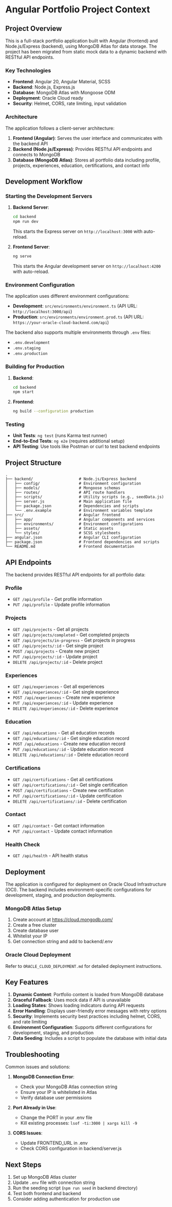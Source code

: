 # Angular Portfolio Project Context

## Project Overview
This is a full-stack portfolio application built with Angular (frontend) and Node.js/Express (backend), using MongoDB Atlas for data storage. The project has been migrated from static mock data to a dynamic backend with RESTful API endpoints.

### Key Technologies
- **Frontend**: Angular 20, Angular Material, SCSS
- **Backend**: Node.js, Express.js
- **Database**: MongoDB Atlas with Mongoose ODM
- **Deployment**: Oracle Cloud ready
- **Security**: Helmet, CORS, rate limiting, input validation

### Architecture
The application follows a client-server architecture:
1. **Frontend (Angular)**: Serves the user interface and communicates with the backend API
2. **Backend (Node.js/Express)**: Provides RESTful API endpoints and connects to MongoDB
3. **Database (MongoDB Atlas)**: Stores all portfolio data including profile, projects, experiences, education, certifications, and contact info

## Development Workflow

### Starting the Development Servers
1. **Backend Server**:
   ```bash
   cd backend
   npm run dev
   ```
   This starts the Express server on `http://localhost:3000` with auto-reload.

2. **Frontend Server**:
   ```bash
   ng serve
   ```
   This starts the Angular development server on `http://localhost:4200` with auto-reload.

### Environment Configuration
The application uses different environment configurations:
- **Development**: `src/environments/environment.ts` (API URL: `http://localhost:3000/api`)
- **Production**: `src/environments/environment.prod.ts` (API URL: `https://your-oracle-cloud-backend.com/api`)

The backend also supports multiple environments through `.env` files:
- `.env.development`
- `.env.staging`
- `.env.production`

### Building for Production
1. **Backend**: 
   ```bash
   cd backend
   npm start
   ```

2. **Frontend**:
   ```bash
   ng build --configuration production
   ```

### Testing
- **Unit Tests**: `ng test` (runs Karma test runner)
- **End-to-End Tests**: `ng e2e` (requires additional setup)
- **API Testing**: Use tools like Postman or curl to test backend endpoints

## Project Structure
```
.
├── backend/                    # Node.js/Express backend
│   ├── config/                 # Environment configuration
│   ├── models/                 # Mongoose schemas
│   ├── routes/                 # API route handlers
│   ├── scripts/                # Utility scripts (e.g., seedData.js)
│   ├── server.js               # Main application file
│   ├── package.json            # Dependencies and scripts
│   └── .env.example            # Environment variables template
├── src/                        # Angular frontend
│   ├── app/                    # Angular components and services
│   ├── environments/           # Environment configurations
│   ├── assets/                 # Static assets
│   └── styles/                 # SCSS stylesheets
├── angular.json                # Angular CLI configuration
├── package.json                # Frontend dependencies and scripts
└── README.md                   # Frontend documentation
```

## API Endpoints
The backend provides RESTful API endpoints for all portfolio data:

### Profile
- `GET /api/profile` - Get profile information
- `PUT /api/profile` - Update profile information

### Projects
- `GET /api/projects` - Get all projects
- `GET /api/projects/completed` - Get completed projects
- `GET /api/projects/in-progress` - Get projects in progress
- `GET /api/projects/:id` - Get single project
- `POST /api/projects` - Create new project
- `PUT /api/projects/:id` - Update project
- `DELETE /api/projects/:id` - Delete project

### Experiences
- `GET /api/experiences` - Get all experiences
- `GET /api/experiences/:id` - Get single experience
- `POST /api/experiences` - Create new experience
- `PUT /api/experiences/:id` - Update experience
- `DELETE /api/experiences/:id` - Delete experience

### Education
- `GET /api/educations` - Get all education records
- `GET /api/educations/:id` - Get single education record
- `POST /api/educations` - Create new education record
- `PUT /api/educations/:id` - Update education record
- `DELETE /api/educations/:id` - Delete education record

### Certifications
- `GET /api/certifications` - Get all certifications
- `GET /api/certifications/:id` - Get single certification
- `POST /api/certifications` - Create new certification
- `PUT /api/certifications/:id` - Update certification
- `DELETE /api/certifications/:id` - Delete certification

### Contact
- `GET /api/contact` - Get contact information
- `PUT /api/contact` - Update contact information

### Health Check
- `GET /api/health` - API health status

## Deployment
The application is configured for deployment on Oracle Cloud Infrastructure (OCI). The backend includes environment-specific configurations for development, staging, and production deployments.

### MongoDB Atlas Setup
1. Create account at https://cloud.mongodb.com/
2. Create a free cluster
3. Create database user
4. Whitelist your IP
5. Get connection string and add to backend/.env

### Oracle Cloud Deployment
Refer to `ORACLE_CLOUD_DEPLOYMENT.md` for detailed deployment instructions.

## Key Features
1. **Dynamic Content**: Portfolio content is loaded from MongoDB database
2. **Graceful Fallback**: Uses mock data if API is unavailable
3. **Loading States**: Shows loading indicators during API requests
4. **Error Handling**: Displays user-friendly error messages with retry options
5. **Security**: Implements security best practices including helmet, CORS, and rate limiting
6. **Environment Configuration**: Supports different configurations for development, staging, and production
7. **Data Seeding**: Includes a script to populate the database with initial data

## Troubleshooting
Common issues and solutions:
1. **MongoDB Connection Error**:
   - Check your MongoDB Atlas connection string
   - Ensure your IP is whitelisted in Atlas
   - Verify database user permissions

2. **Port Already in Use**:
   - Change the PORT in your .env file
   - Kill existing processes: `lsof -ti:3000 | xargs kill -9`

3. **CORS Issues**:
   - Update FRONTEND_URL in .env
   - Check CORS configuration in backend/server.js

## Next Steps
1. Set up MongoDB Atlas cluster
2. Update `.env` file with connection string
3. Run the seeding script (`npm run seed` in backend directory)
4. Test both frontend and backend
5. Consider adding authentication for production use